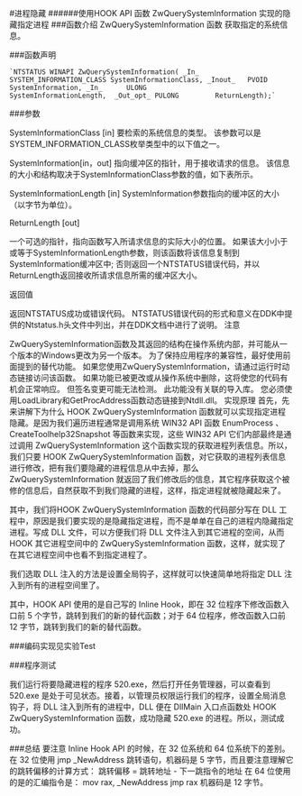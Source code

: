 #进程隐藏
######使用HOOK API 函数 ZwQuerySystemInformation 实现的隐藏指定进程
###函数介绍
ZwQuerySystemInformation 函数
获取指定的系统信息。

###函数声明

    `NTSTATUS WINAPI ZwQuerySystemInformation( _In_      SYSTEM_INFORMATION_CLASS SystemInformationClass, _Inout_   PVOID                    SystemInformation, _In_      ULONG                    SystemInformationLength,  _Out_opt_ PULONG         ReturnLength);`


###参数

SystemInformationClass [in]
要检索的系统信息的类型。 该参数可以是SYSTEM_INFORMATION_CLASS枚举类型中的以下值之一。

SystemInformation[in，out]
指向缓冲区的指针，用于接收请求的信息。 该信息的大小和结构取决于SystemInformationClass参数的值，如下表所示。

SystemInformationLength [in]
SystemInformation参数指向的缓冲区的大小（以字节为单位）。

ReturnLength [out]

一个可选的指针，指向函数写入所请求信息的实际大小的位置。 如果该大小小于或等于SystemInformationLength参数，则该函数将该信息复制到SystemInformation缓冲区中; 否则返回一个NTSTATUS错误代码，并以ReturnLength返回接收所请求信息所需的缓冲区大小。

返回值

返回NTSTATUS成功或错误代码。
NTSTATUS错误代码的形式和意义在DDK中提供的Ntstatus.h头文件中列出，并在DDK文档中进行了说明。
注意

ZwQuerySystemInformation函数及其返回的结构在操作系统内部，并可能从一个版本的Windows更改为另一个版本。 为了保持应用程序的兼容性，最好使用前面提到的替代功能。
如果您使用ZwQuerySystemInformation，请通过运行时动态链接访问该函数。 如果功能已被更改或从操作系统中删除，这将使您的代码有机会正常响应。 但签名变更可能无法检测。
此功能没有关联的导入库。 您必须使用LoadLibrary和GetProcAddress函数动态链接到Ntdll.dll。
实现原理
首先，先来讲解下为什么 HOOK ZwQuerySystemInformation 函数就可以实现指定进程隐藏。是因为我们遍历进程通常是调用系统 WIN32 API 函数 EnumProcess 、CreateToolhelp32Snapshot 等函数来实现，这些 WIN32 API 它们内部最终是通过调用 ZwQuerySystemInformation 这个函数实现的获取进程列表信息。所以，我们只要 HOOK ZwQuerySystemInformation 函数，对它获取的进程列表信息进行修改，把有我们要隐藏的进程信息从中去掉，那么 ZwQuerySystemInformation 就返回了我们修改后的信息，其它程序获取这个被修的信息后，自然获取不到我们隐藏的进程，这样，指定进程就被隐藏起来了。

其中，我们将HOOK ZwQuerySystemInformation 函数的代码部分写在 DLL 工程中，原因是我们要实现的是隐藏指定进程，而不是单单在自己的进程内隐藏指定进程。写成 DLL 文件，可以方便我们将 DLL 文件注入到其它进程的空间，从而 HOOK 其它进程空间中的 ZwQuerySystemInformation 函数，这样，就实现了在其它进程空间中也看不到指定进程了。

我们选取 DLL 注入的方法是设置全局钩子，这样就可以快速简单地将指定 DLL 注入到所有的进程空间里了。

其中，HOOK API 使用的是自己写的 Inline Hook，即在 32 位程序下修改函数入口前 5 个字节，跳转到我们的新的替代函数；对于 64 位程序，修改函数入口前 12 字节，跳转到我们的新的替代函数。

###编码实现见实验Test



###程序测试

我们运行将要隐藏进程的程序 520.exe，然后打开任务管理器，可以查看到 520.exe 是处于可见状态。接着，以管理员权限运行我们的程序，设置全局消息钩子，将 DLL 注入到所有的进程中，DLL 便在 DllMain 入口点函数处 HOOK ZwQuerySystemInformation 函数，成功隐藏 520.exe 的进程。所以，测试成功。

###总结
要注意 Inline Hook API 的时候，在 32 位系统和 64 位系统下的差别。在 32 位使用 jmp _NewAddress 跳转语句，机器码是 5 字节，而且要注意理解它的跳转偏移的计算方式：
跳转偏移 = 跳转地址 - 下一跳指令的地址
在 64 位使用的是的汇编指令是：
mov rax, _NewAddress
jmp rax
机器码是 12 字节。

